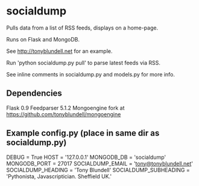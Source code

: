 socialdump
==========

Pulls data from a list of RSS feeds, displays on a home-page.

Runs on Flask and MongoDB.

See http://tonyblundell.net for an example.

Run 'python socialdump.py pull' to parse latest feeds via RSS.

See inline comments in socialdump.py and models.py for more info.


Dependencies
------------

Flask 0.9
Feedparser 5.1.2
Mongoengine fork at https://github.com/tonyblundell/mongoengine


Example config.py (place in same dir as socialdump.py)
------------------------------------------------------
DEBUG = True
HOST = '127.0.0.1'
MONGODB_DB = 'socialdump'
MONGODB_PORT = 27017
SOCIALDUMP_EMAIL = 'tony@tonyblundell.net'
SOCIALDUMP_HEADING = 'Tony Blundell'
SOCIALDUMP_SUBHEADING = 'Pythonista, Javascriptician. Sheffield UK.'
